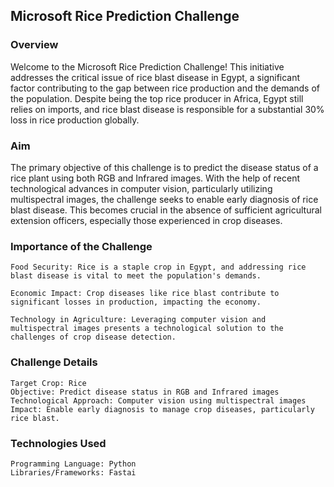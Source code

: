 ## Microsoft Rice Prediction Challenge
### Overview

Welcome to the Microsoft Rice Prediction Challenge! This initiative addresses the critical issue of rice blast disease in Egypt, a significant factor contributing to the gap between rice production and the demands of the population. Despite being the top rice producer in Africa, Egypt still relies on imports, and rice blast disease is responsible for a substantial 30% loss in rice production globally.
### Aim

The primary objective of this challenge is to predict the disease status of a rice plant using both RGB and Infrared images. With the help of recent technological advances in computer vision, particularly utilizing multispectral images, the challenge seeks to enable early diagnosis of rice blast disease. This becomes crucial in the absence of sufficient agricultural extension officers, especially those experienced in crop diseases.
### Importance of the Challenge

    Food Security: Rice is a staple crop in Egypt, and addressing rice blast disease is vital to meet the population's demands.

    Economic Impact: Crop diseases like rice blast contribute to significant losses in production, impacting the economy.

    Technology in Agriculture: Leveraging computer vision and multispectral images presents a technological solution to the challenges of crop disease detection.

### Challenge Details

    Target Crop: Rice
    Objective: Predict disease status in RGB and Infrared images
    Technological Approach: Computer vision using multispectral images
    Impact: Enable early diagnosis to manage crop diseases, particularly rice blast.

### Technologies Used

    Programming Language: Python
    Libraries/Frameworks: Fastai